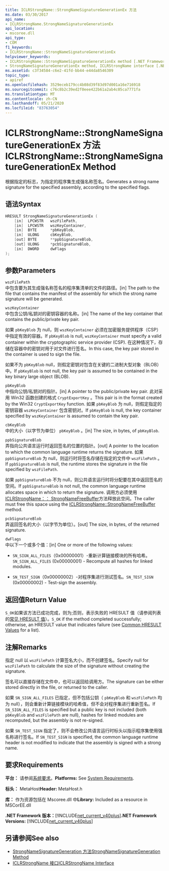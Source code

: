 ```yaml
---
title: ICLRStrongName::StrongNameSignatureGenerationEx 方法
ms.date: 03/30/2017
api_name:
- ICLRStrongName.StrongNameSignatureGenerationEx
api_location:
- mscoree.dll
api_type:
- COM
f1_keywords:
- ICLRStrongName::StrongNameSignatureGenerationEx
helpviewer_keywords:
- ICLRStrongName::StrongNameSignatureGenerationEx method [.NET Framework hosting]
- StrongNameSignatureGenerationEx method, ICLRStrongName interface [.NET Framework hosting]
ms.assetid: c3f34584-c6e2-41fd-bb44-e44da8546309
topic_type:
- apiref
ms.openlocfilehash: 3529eceb179cc4b08d39f83d97d001a16e716918
ms.sourcegitcommit: c76c8b2c39ed2f0eee422b61a2ab4c05ca7771fa
ms.translationtype: MT
ms.contentlocale: zh-CN
ms.lasthandoff: 05/21/2020
ms.locfileid: "83763054"
---
```

# <a name="iclrstrongnamestrongnamesignaturegenerationex-method"></a><span data-ttu-id="c56db-102">ICLRStrongName::StrongNameSignatureGenerationEx 方法</span><span class="sxs-lookup"><span data-stu-id="c56db-102">ICLRStrongName::StrongNameSignatureGenerationEx Method</span></span>
<span data-ttu-id="c56db-103">根据指定的标志，为指定的程序集生成强名称签名。</span><span class="sxs-lookup"><span data-stu-id="c56db-103">Generates a strong name signature for the specified assembly, according to the specified flags.</span></span>  
  
## <a name="syntax"></a><span data-ttu-id="c56db-104">语法</span><span class="sxs-lookup"><span data-stu-id="c56db-104">Syntax</span></span>  
  
```cpp
HRESULT StrongNameSignatureGenerationEx (  
    [in]  LPCWSTR   wszFilePath,  
    [in]  LPCWSTR   wszKeyContainer,  
    [in]  BYTE      *pbKeyBlob,  
    [in]  ULONG     cbKeyBlob,  
    [out] BYTE      **ppbSignatureBlob,  
    [out] ULONG     *pcbSignatureBlob,  
    [in]  DWORD     dwFlags  
);  
```  
  
## <a name="parameters"></a><span data-ttu-id="c56db-105">参数</span><span class="sxs-lookup"><span data-stu-id="c56db-105">Parameters</span></span>  
 `wszFilePath`  
 <span data-ttu-id="c56db-106">中包含要为其生成强名称签名的程序集清单的文件的路径。</span><span class="sxs-lookup"><span data-stu-id="c56db-106">[in] The path to the file that contains the manifest of the assembly for which the strong name signature will be generated.</span></span>  
  
 `wszKeyContainer`  
 <span data-ttu-id="c56db-107">中包含公钥/私钥对的密钥容器的名称。</span><span class="sxs-lookup"><span data-stu-id="c56db-107">[in] The name of the key container that contains the public/private key pair.</span></span>  
  
 <span data-ttu-id="c56db-108">如果 `pbKeyBlob` 为 null，则 `wszKeyContainer` 必须在加密服务提供程序（CSP）中指定有效的容器。</span><span class="sxs-lookup"><span data-stu-id="c56db-108">If `pbKeyBlob` is null, `wszKeyContainer` must specify a valid container within the cryptographic service provider (CSP).</span></span> <span data-ttu-id="c56db-109">在这种情况下，存储在容器中的密钥对用于对文件进行签名。</span><span class="sxs-lookup"><span data-stu-id="c56db-109">In this case, the key pair stored in the container is used to sign the file.</span></span>  
  
 <span data-ttu-id="c56db-110">如果不为 `pbKeyBlob` null，则假定密钥对包含在关键的二进制大型对象（BLOB）中。</span><span class="sxs-lookup"><span data-stu-id="c56db-110">If `pbKeyBlob` is not null, the key pair is assumed to be contained in the key binary large object (BLOB).</span></span>  
  
 `pbKeyBlob`  
 <span data-ttu-id="c56db-111">中指向公钥/私钥对的指针。</span><span class="sxs-lookup"><span data-stu-id="c56db-111">[in] A pointer to the public/private key pair.</span></span> <span data-ttu-id="c56db-112">此对采用 Win32 函数创建的格式 `CryptExportKey` 。</span><span class="sxs-lookup"><span data-stu-id="c56db-112">This pair is in the format created by the Win32 `CryptExportKey` function.</span></span> <span data-ttu-id="c56db-113">如果 `pbKeyBlob` 为 null，则假定指定的密钥容器 `wszKeyContainer` 包含密钥对。</span><span class="sxs-lookup"><span data-stu-id="c56db-113">If `pbKeyBlob` is null, the key container specified by `wszKeyContainer` is assumed to contain the key pair.</span></span>  
  
 `cbKeyBlob`  
 <span data-ttu-id="c56db-114">中的大小（以字节为单位） `pbKeyBlob` 。</span><span class="sxs-lookup"><span data-stu-id="c56db-114">[in] The size, in bytes, of `pbKeyBlob`.</span></span>  
  
 `ppbSignatureBlob`  
 <span data-ttu-id="c56db-115">弄指向公共语言运行时返回签名的位置的指针。</span><span class="sxs-lookup"><span data-stu-id="c56db-115">[out] A pointer to the location to which the common language runtime returns the signature.</span></span> <span data-ttu-id="c56db-116">如果 `ppbSignatureBlob` 为 null，则运行时将签名存储在指定的文件中 `wszFilePath` 。</span><span class="sxs-lookup"><span data-stu-id="c56db-116">If `ppbSignatureBlob` is null, the runtime stores the signature in the file specified by `wszFilePath`.</span></span>  
  
 <span data-ttu-id="c56db-117">如果 `ppbSignatureBlob` 不为 null，则公共语言运行时将分配要在其中返回签名的空间。</span><span class="sxs-lookup"><span data-stu-id="c56db-117">If `ppbSignatureBlob` is not null, the common language runtime allocates space in which to return the signature.</span></span> <span data-ttu-id="c56db-118">调用方必须使用[ICLRStrongName：： StrongNameFreeBuffer](iclrstrongname-strongnamefreebuffer-method.md)方法释放此空间。</span><span class="sxs-lookup"><span data-stu-id="c56db-118">The caller must free this space using the [ICLRStrongName::StrongNameFreeBuffer](iclrstrongname-strongnamefreebuffer-method.md) method.</span></span>  
  
 `pcbSignatureBlob`  
 <span data-ttu-id="c56db-119">弄返回签名的大小（以字节为单位）。</span><span class="sxs-lookup"><span data-stu-id="c56db-119">[out] The size, in bytes, of the returned signature.</span></span>  
  
 `dwFlags`  
 <span data-ttu-id="c56db-120">中以下一个或多个值：</span><span class="sxs-lookup"><span data-stu-id="c56db-120">[in] One or more of the following values:</span></span>  
  
- <span data-ttu-id="c56db-121">`SN_SIGN_ALL_FILES`（0x00000001）-重新计算链接模块的所有哈希。</span><span class="sxs-lookup"><span data-stu-id="c56db-121">`SN_SIGN_ALL_FILES` (0x00000001) - Recompute all hashes for linked modules.</span></span>  
  
- <span data-ttu-id="c56db-122">`SN_TEST_SIGN`（0x00000002）-对程序集进行测试签名。</span><span class="sxs-lookup"><span data-stu-id="c56db-122">`SN_TEST_SIGN` (0x00000002) - Test-sign the assembly.</span></span>  
  
## <a name="return-value"></a><span data-ttu-id="c56db-123">返回值</span><span class="sxs-lookup"><span data-stu-id="c56db-123">Return Value</span></span>  
 <span data-ttu-id="c56db-124">`S_OK`如果该方法已成功完成，则为;否则，表示失败的 HRESULT 值（请参阅列表的[常见 HRESULT 值](/windows/win32/seccrypto/common-hresult-values)）。</span><span class="sxs-lookup"><span data-stu-id="c56db-124">`S_OK` if the method completed successfully; otherwise, an HRESULT value that indicates failure (see [Common HRESULT Values](/windows/win32/seccrypto/common-hresult-values) for a list).</span></span>  
  
## <a name="remarks"></a><span data-ttu-id="c56db-125">注解</span><span class="sxs-lookup"><span data-stu-id="c56db-125">Remarks</span></span>  
 <span data-ttu-id="c56db-126">指定 null 以 `wszFilePath` 计算签名大小，而不创建签名。</span><span class="sxs-lookup"><span data-stu-id="c56db-126">Specify null for `wszFilePath` to calculate the size of the signature without creating the signature.</span></span>  
  
 <span data-ttu-id="c56db-127">签名可以直接存储在文件中，也可以返回给调用方。</span><span class="sxs-lookup"><span data-stu-id="c56db-127">The signature can be either stored directly in the file, or returned to the caller.</span></span>  
  
 <span data-ttu-id="c56db-128">如果 `SN_SIGN_ALL_FILES` 已指定，但不包括公钥（ `pbKeyBlob` 和 `wszFilePath` 均为 null），则会重新计算链接模块的哈希值，但不会对程序集进行重新签名。</span><span class="sxs-lookup"><span data-stu-id="c56db-128">If `SN_SIGN_ALL_FILES` is specified but a public key is not included (both `pbKeyBlob` and `wszFilePath` are null), hashes for linked modules are recomputed, but the assembly is not re-signed.</span></span>  
  
 <span data-ttu-id="c56db-129">如果 `SN_TEST_SIGN` 指定了，则不会修改公共语言运行时标头以指示程序集使用强名称进行签名。</span><span class="sxs-lookup"><span data-stu-id="c56db-129">If `SN_TEST_SIGN` is specified, the common language runtime header is not modified to indicate that the assembly is signed with a strong name.</span></span>  
  
## <a name="requirements"></a><span data-ttu-id="c56db-130">要求</span><span class="sxs-lookup"><span data-stu-id="c56db-130">Requirements</span></span>  
 <span data-ttu-id="c56db-131">**平台：** 请参阅[系统要求](../../get-started/system-requirements.md)。</span><span class="sxs-lookup"><span data-stu-id="c56db-131">**Platforms:** See [System Requirements](../../get-started/system-requirements.md).</span></span>  
  
 <span data-ttu-id="c56db-132">**标头：** MetaHost</span><span class="sxs-lookup"><span data-stu-id="c56db-132">**Header:** MetaHost.h</span></span>  
  
 <span data-ttu-id="c56db-133">**库：** 作为资源包括在 Mscoree.dll 中</span><span class="sxs-lookup"><span data-stu-id="c56db-133">**Library:** Included as a resource in MSCorEE.dll</span></span>  
  
 <span data-ttu-id="c56db-134">**.NET Framework 版本：**[!INCLUDE[net_current_v40plus](../../../../includes/net-current-v40plus-md.md)]</span><span class="sxs-lookup"><span data-stu-id="c56db-134">**.NET Framework Versions:** [!INCLUDE[net_current_v40plus](../../../../includes/net-current-v40plus-md.md)]</span></span>  
  
## <a name="see-also"></a><span data-ttu-id="c56db-135">另请参阅</span><span class="sxs-lookup"><span data-stu-id="c56db-135">See also</span></span>

- [<span data-ttu-id="c56db-136">StrongNameSignatureGeneration 方法</span><span class="sxs-lookup"><span data-stu-id="c56db-136">StrongNameSignatureGeneration Method</span></span>](iclrstrongname-strongnamesignaturegeneration-method.md)
- [<span data-ttu-id="c56db-137">ICLRStrongName 接口</span><span class="sxs-lookup"><span data-stu-id="c56db-137">ICLRStrongName Interface</span></span>](iclrstrongname-interface.md)
